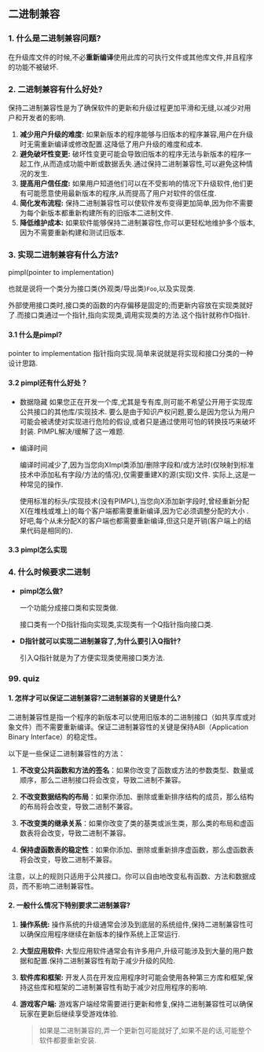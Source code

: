 ## 二进制兼容

### 1. 什么是二进制兼容问题?

在升级库文件的时候,不必**重新编译**使用此库的可执行文件或其他库文件,并且程序的功能不被破坏.

### 2. 二进制兼容有什么好处?

保持二进制兼容性是为了确保软件的更新和升级过程更加平滑和无缝,以减少对用户和开发者的影响.

1. **减少用户升级的难度:** 如果新版本的程序能够与旧版本的程序兼容,用户在升级时无需重新编译或修改配置.这降低了用户升级的难度和成本.
2. **避免破坏性变更:** 破坏性变更可能会导致旧版本的程序无法与新版本的程序一起工作,从而造成功能中断或数据丢失.通过保持二进制兼容性,可以避免这种情况的发生.
3. **提高用户信任度:** 如果用户知道他们可以在不受影响的情况下升级软件,他们更有可能愿意使用最新版本的程序,从而提高了用户对软件的信任度.
4. **简化发布流程:** 保持二进制兼容性可以使软件发布变得更加简单,因为你不需要为每个新版本都重新构建所有的旧版本二进制文件.
5. **降低维护成本:** 如果软件能够保持二进制兼容性,你可以更轻松地维护多个版本,因为不需要重新构建和测试旧版本.

### 3. 实现二进制兼容有什么方法?

pimpl(pointer to implementation)

也就是说将一个类分为接口类(外观类/导出类)`Foo`,以及实现类.

外部使用接口类时,接口类的函数的内存偏移是固定的;而更新内容放在实现类就好了.而接口类通过一个指针,指向实现类,调用实现类的方法.这个指针就称作D指针.


#### 3.1 什么是pimpl?
  pointer to implementation
  指针指向实现.简单来说就是将实现和接口分类的一种设计思路.

#### 3.2 pimpl还有什么好处？
*  数据隐藏
  如果您正在开发一个库,尤其是专有库,则可能不希望公开用于实现库公共接口的其他库/实现技术. 要么是由于知识产权问题,要么是因为您认为用户可能会被诱使对实现进行危险的假设,或者只是通过使用可怕的转换技巧来破坏封装. PIMPL解决/缓解了这一难题.

* 编译时间

  编译时间减少了,因为当您向XImpl类添加/删除字段和/或方法时(仅映射到标准技术中添加私有字段/方法的情况),仅需要重建X的源(实现)文件. 实际上,这是一种常见的操作.

  使用标准的标头/实现技术(没有PIMPL),当您向X添加新字段时,曾经重新分配X(在堆栈或堆上)的每个客户端都需要重新编译,因为它必须调整分配的大小 . 好吧,每个从未分配X的客户端也都需要重新编译,但这只是开销(客户端上的结果代码是相同的).


#### 3.3 pimpl怎么实现

### 4. 什么时候要求二进制

* **pimpl怎么做?**

  一个功能分成接口类和实现类做.

  接口类有一个D指针指向实现类,实现类有一个Q指针指向接口类.

* **D指针就可以实现二进制兼容了,为什么要引入Q指针?**

  引入Q指针就是为了方便实现类使用接口类方法.

### 99. quiz

#### 1. 怎样才可以保证二进制兼容?二进制兼容的关键是什么?

二进制兼容性是指一个程序的新版本可以使用旧版本的二进制接口（如共享库或对象文件）而不需要重新编译。保证二进制兼容性的关键是保持ABI（Application Binary Interface）的稳定性。

以下是一些保证二进制兼容性的方法：

1. **不改变公共函数和方法的签名**：如果你改变了函数或方法的参数类型、数量或顺序，那么二进制接口将会改变，导致二进制不兼容。

2. **不改变数据结构的布局**：如果你添加、删除或重新排序结构的成员，那么结构的布局将会改变，导致二进制不兼容。

3. **不改变类的继承关系**：如果你改变了类的基类或派生类，那么类的布局和虚函数表将会改变，导致二进制不兼容。

4. **保持虚函数表的稳定性**：如果你添加、删除或重新排序虚函数，那么虚函数表将会改变，导致二进制不兼容。

注意，以上的规则只适用于公共接口。你可以自由地改变私有函数、方法和数据成员，而不影响二进制兼容性。

#### 2. 一般什么情况下特别要求二进制兼容?

1. **操作系统:** 操作系统的升级通常会涉及到底层的系统组件,保持二进制兼容性可以确保应用程序继续在新版本的操作系统上正常运行.

2. **大型应用软件:** 大型应用软件通常会有许多用户,升级可能涉及到大量的用户数据和配置.保持二进制兼容性有助于减少升级的风险.

3. **软件库和框架:** 开发人员在开发应用程序时可能会使用各种第三方库和框架,保持这些库和框架的二进制兼容性有助于减少对应用程序的影响.

4. **游戏客户端:** 游戏客户端经常需要进行更新和修复,保持二进制兼容性可以确保玩家在更新后继续享受游戏体验.
    >  如果是二进制兼容的,弄一个更新包可能就好了,如果不是的话,可能整个软件都要重新安装.